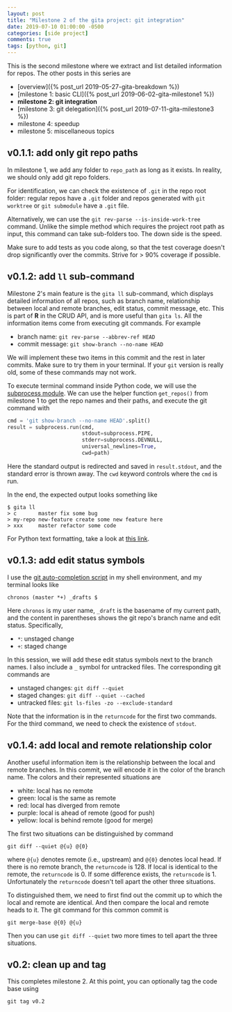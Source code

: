```yaml
---
layout: post
title: "Milestone 2 of the gita project: git integration"
date: 2019-07-10 01:00:00 -0500
categories: [side project]
comments: true
tags: [python, git]
---
```


This is the second milestone where we extract and list detailed information for
repos. The other posts in this series are

- [overview]({% post_url 2019-05-27-gita-breakdown %})
- [milestone 1: basic CLI]({% post_url 2019-06-02-gita-milestone1 %})
- **milestone 2: git integration**
- [milestone 3: git delegation]({% post_url 2019-07-11-gita-milestone3 %})
- milestone 4: speedup
- milestone 5: miscellaneous topics

## v0.1.1: add only git repo paths

In milestone 1, we add any folder to `repo_path` as long as it exists.
In reality, we should only add git repo folders.

For identification, we can check the existence of `.git` in the repo root folder:
regular repos have a `.git` folder and repos generated with `git worktree` or
`git submodule` have a `.git` file.

Alternatively, we can use the `git rev-parse --is-inside-work-tree` command.
Unlike the simple method which requires the project root path as input, this
command can take sub-folders too. The down side is the speed.

Make sure to add tests as you code along, so that the test coverage doesn't drop
significantly over the commits. Strive for > 90% coverage if possible.

## v0.1.2: add `ll` sub-command

Milestone 2's main feature is the `gita ll` sub-command, which displays detailed
information of all repos, such as branch name, relationship between local and
remote branches, edit status, commit message, etc. This is part of **R** in the
CRUD API, and is more useful than `gita ls`.
All the information items come from executing git commands. For example

- branch name: `git rev-parse --abbrev-ref HEAD`
- commit message: `git show-branch --no-name HEAD`

We will implement these two items in this commit and the rest in later commits.
Make sure to try them in your terminal.
If your `git` version is really old, some of these commands may not work.

To execute terminal command inside Python code, we will use the
[subprocess module](https://docs.python.org/3/library/subprocess.html).
We can use the helper function `get_repos()` from milestone 1 to get the repo
names and their paths, and execute the git command with

```python
cmd = 'git show-branch --no-name HEAD'.split()
result = subprocess.run(cmd,
                        stdout=subprocess.PIPE,
                        stderr=subprocess.DEVNULL,
                        universal_newlines=True,
                        cwd=path)
```
Here the standard output is redirected and saved in `result.stdout`,
and the standard error is thrown away.
The `cwd` keyword controls where the `cmd` is run.

In the end, the expected output looks something like

```
$ gita ll
> c       master fix some bug
> my-repo new-feature create some new feature here
> xxx     master refactor some code
```

For Python text formatting,
take a look at [this link](https://docs.python.org/3/library/string.html#format-specification-mini-language).

## v0.1.3: add edit status symbols

I use the [git auto-completion script](https://git-scm.com/book/en/v1/Git-Basics-Tips-and-Tricks)
in my shell environment, and my terminal looks like

```
chronos (master *+) _drafts $
```
Here `chronos` is my user name, `_draft` is the basename of my current path,
and the content in parentheses shows the git repo's branch name and edit status.
Specifically,

- `*`: unstaged change
- `+`: staged change

In this session, we will add these edit status symbols next to the branch names.
I also include a `_` symbol for untracked files.
The corresponding git commands are

- unstaged changes: `git diff --quiet`
- staged changes: `git diff --quiet --cached`
- untracked files: `git ls-files -zo --exclude-standard`

Note that the information is in the `returncode` for the first two commands.
For the third command, we need to check the existence of `stdout`.

## v0.1.4: add local and remote relationship color

Another useful information item is the relationship between the local and
remote branches. In this commit, we will encode it in the color of the branch
name. The colors and their represented situations are

- white: local has no remote
- green: local is the same as remote
- red: local has diverged from remote
- purple: local is ahead of remote (good for push)
- yellow: local is behind remote (good for merge)

The first two situations can be distinguished by command

```
git diff --quiet @{u} @{0}
```
where `@{u}` denotes remote (i.e., upstream) and `@{0}` denotes local head.
If there is no remote branch, the `returncode` is 128.
If local is identical to the remote, the `returncode` is 0.
If some difference exists, the `returncode` is 1.
Unfortunately the `returncode` doesn't tell apart the other three situations.

To distinguished them, we need to first find out the commit up to which the
local and remote are identical.
And then compare the local and remote heads to it.
The git command for this common commit is
```
git merge-base @{0} @{u}
```
Then you can use `git diff --quiet` two more times to tell apart the three situations.

## v0.2: clean up and tag

This completes milestone 2. At this point, you can optionally tag the
code base using

```
git tag v0.2
```

